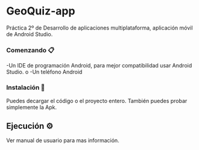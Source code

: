 # GeoQuiz-app
Práctica 2º de Desarrollo de aplicaciones multiplataforma, aplicación móvil de Android Studio.

### Comenzando 📋

-Un IDE de programación Android, para mejor compatibilidad usar Android Studio.
        o
-Un teléfono Android

### Instalación 🔧

Puedes decargar el código o el proyecto entero.
También puedes probar simplemente la Apk.

## Ejecución ⚙️

Ver manual de usuario para mas información.
